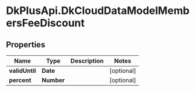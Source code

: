 # DkPlusApi.DkCloudDataModelMembersFeeDiscount

## Properties
Name | Type | Description | Notes
------------ | ------------- | ------------- | -------------
**validUntil** | **Date** |  | [optional] 
**percent** | **Number** |  | [optional] 


